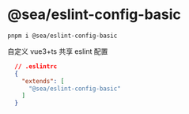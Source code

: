 # @sea/eslint-config-basic

``` pnpm i @sea/eslint-config-basic ```

自定义 vue3+ts 共享 eslint 配置

```json
  // .eslintrc
  {
    "extends": [
      "@sea/eslint-config-basic"
    ]
  }
```
